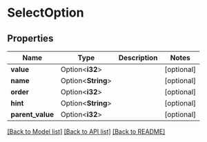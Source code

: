 # SelectOption

## Properties

Name | Type | Description | Notes
------------ | ------------- | ------------- | -------------
**value** | Option<**i32**> |  | [optional]
**name** | Option<**String**> |  | [optional]
**order** | Option<**i32**> |  | [optional]
**hint** | Option<**String**> |  | [optional]
**parent_value** | Option<**i32**> |  | [optional]

[[Back to Model list]](../README.md#documentation-for-models) [[Back to API list]](../README.md#documentation-for-api-endpoints) [[Back to README]](../README.md)


